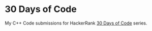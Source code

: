 # 30 Days of Code
My C++ Code submissions for HackerRank [30 Days of Code](https://www.hackerrank.com/domains/tutorials/30-days-of-code) series.
